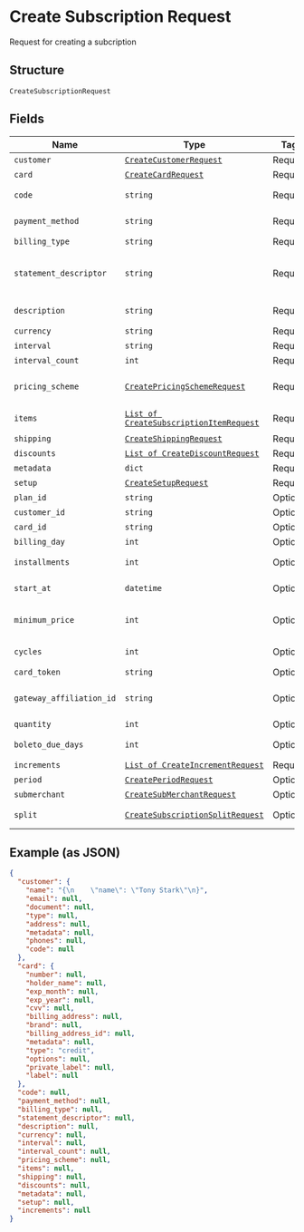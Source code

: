 
# Create Subscription Request

Request for creating a subcription

## Structure

`CreateSubscriptionRequest`

## Fields

| Name | Type | Tags | Description |
|  --- | --- | --- | --- |
| `customer` | [`CreateCustomerRequest`](/doc/models/create-customer-request.md) | Required | Customer |
| `card` | [`CreateCardRequest`](/doc/models/create-card-request.md) | Required | Card |
| `code` | `string` | Required | Subscription code |
| `payment_method` | `string` | Required | Payment method |
| `billing_type` | `string` | Required | Billing type |
| `statement_descriptor` | `string` | Required | Statement descriptor for credit card subscriptions |
| `description` | `string` | Required | Subscription description |
| `currency` | `string` | Required | Currency |
| `interval` | `string` | Required | Interval |
| `interval_count` | `int` | Required | Interval count |
| `pricing_scheme` | [`CreatePricingSchemeRequest`](/doc/models/create-pricing-scheme-request.md) | Required | Subscription pricing scheme |
| `items` | [`List of CreateSubscriptionItemRequest`](/doc/models/create-subscription-item-request.md) | Required | Subscription items |
| `shipping` | [`CreateShippingRequest`](/doc/models/create-shipping-request.md) | Required | Shipping |
| `discounts` | [`List of CreateDiscountRequest`](/doc/models/create-discount-request.md) | Required | Discounts |
| `metadata` | `dict` | Required | Metadata |
| `setup` | [`CreateSetupRequest`](/doc/models/create-setup-request.md) | Required | Setup data |
| `plan_id` | `string` | Optional | Plan id |
| `customer_id` | `string` | Optional | Customer id |
| `card_id` | `string` | Optional | Card id |
| `billing_day` | `int` | Optional | Billing day |
| `installments` | `int` | Optional | Number of installments |
| `start_at` | `datetime` | Optional | Subscription start date |
| `minimum_price` | `int` | Optional | Subscription minimum price |
| `cycles` | `int` | Optional | Number of cycles |
| `card_token` | `string` | Optional | Card token |
| `gateway_affiliation_id` | `string` | Optional | Gateway Affiliation code |
| `quantity` | `int` | Optional | Quantity |
| `boleto_due_days` | `int` | Optional | Days until boleto expires |
| `increments` | [`List of CreateIncrementRequest`](/doc/models/create-increment-request.md) | Required | Increments |
| `period` | [`CreatePeriodRequest`](/doc/models/create-period-request.md) | Optional | - |
| `submerchant` | [`CreateSubMerchantRequest`](/doc/models/create-sub-merchant-request.md) | Optional | SubMerchant |
| `split` | [`CreateSubscriptionSplitRequest`](/doc/models/create-subscription-split-request.md) | Optional | Subscription's split |

## Example (as JSON)

```json
{
  "customer": {
    "name": "{\n    \"name\": \"Tony Stark\"\n}",
    "email": null,
    "document": null,
    "type": null,
    "address": null,
    "metadata": null,
    "phones": null,
    "code": null
  },
  "card": {
    "number": null,
    "holder_name": null,
    "exp_month": null,
    "exp_year": null,
    "cvv": null,
    "billing_address": null,
    "brand": null,
    "billing_address_id": null,
    "metadata": null,
    "type": "credit",
    "options": null,
    "private_label": null,
    "label": null
  },
  "code": null,
  "payment_method": null,
  "billing_type": null,
  "statement_descriptor": null,
  "description": null,
  "currency": null,
  "interval": null,
  "interval_count": null,
  "pricing_scheme": null,
  "items": null,
  "shipping": null,
  "discounts": null,
  "metadata": null,
  "setup": null,
  "increments": null
}
```

